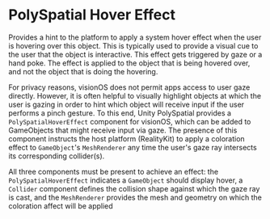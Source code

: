 # PolySpatial Hover Effect
Provides a hint to the platform to apply a system hover effect when the user is hovering over this object. This is typically used to provide a visual cue to the user that the object is interactive. This effect gets triggered by gaze or a hand poke. The effect is applied to the object that is being hovered over, and not the object that is doing the hovering.

For privacy reasons, visionOS does not permit apps access to user gaze directly. However, it is often helpful to visually highlight objects at which the user is gazing in order to hint which object will receive input if the user performs a pinch gesture. To this end, Unity PolySpatial provides a `PolySpatialHoverEffect` component for visionOS, which can be added to GameObjects that might receive input via gaze. The presence of this component instructs the host platform (RealityKit) to apply a coloration effect to `GameObject`'s `MeshRenderer` any time the user's gaze ray intersects its corresponding collider(s). 

All three components must be present to achieve an effect: the `PolySpatialHoverEffect` indicates a `GameObject` should display hover, a `Collider` component defines the collision shape against which the gaze ray is cast, and the `MeshRenderer` provides the mesh and geometry on which the coloration affect will be  applied
